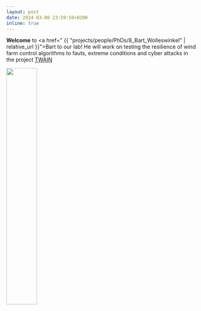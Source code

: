 ```yaml
---
layout: post
date: 2024-03-08 23:59:59+0200
inline: true
---
```



<!-- ![DISC_banner](/assets/img/news/poster_02_banner_short.jpg){:class="img-responsive"} -->

**Welcome** to <a href=" {{ "projects/people/PhDs/8_Bart_Wolleswinkel" | relative_url }}">Bart</a> to our lab! He will work on testing the resilience of wind farm control algorithms to fauts, extreme conditions and cyber attacks in the project [TWAIN](/_projects/funded_projects/8_TWAIN.md)


<div>
    <img class="img-fluid rounded" width="40%" src="{{ 'assets/img/people/Bart.jpg' | relative_url }}" alt="" title="Bart Wolleswinkel"/>
</div>